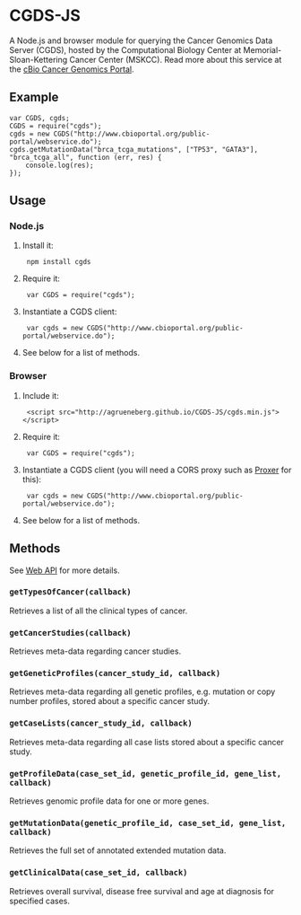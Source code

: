 CGDS-JS
=======

A Node.js and browser module for querying the Cancer Genomics Data Server (CGDS), hosted by the Computational Biology Center at Memorial-Sloan-Kettering Cancer Center (MSKCC). Read more about this service at the [cBio Cancer Genomics Portal](http://www.cbioportal.org/public-portal/).

Example
-------

    var CGDS, cgds;
    CGDS = require("cgds");
    cgds = new CGDS("http://www.cbioportal.org/public-portal/webservice.do");
    cgds.getMutationData("brca_tcga_mutations", ["TP53", "GATA3"], "brca_tcga_all", function (err, res) {
        console.log(res);
    });

Usage
-----

### Node.js

1. Install it:

        npm install cgds

2. Require it:

        var CGDS = require("cgds");

3. Instantiate a CGDS client:

        var cgds = new CGDS("http://www.cbioportal.org/public-portal/webservice.do");

4. See below for a list of methods.

### Browser

1. Include it:

        <script src="http://agrueneberg.github.io/CGDS-JS/cgds.min.js"></script>

2. Require it:

        var CGDS = require("cgds");

3. Instantiate a CGDS client (you will need a CORS proxy such as [Proxer](https://github.com/agrueneberg/Proxer) for this):

        var cgds = new CGDS("http://www.cbioportal.org/public-portal/webservice.do");

4. See below for a list of methods.

Methods
-------

See [Web API](http://www.cbioportal.org/public-portal/web_api.jsp) for more details.

### `getTypesOfCancer(callback)`
Retrieves a list of all the clinical types of cancer.

### `getCancerStudies(callback)`
Retrieves meta-data regarding cancer studies.

### `getGeneticProfiles(cancer_study_id, callback)`
Retrieves meta-data regarding all genetic profiles, e.g. mutation or copy number profiles, stored about a specific cancer study.

### `getCaseLists(cancer_study_id, callback)`
Retrieves meta-data regarding all case lists stored about a specific cancer study.

### `getProfileData(case_set_id, genetic_profile_id, gene_list, callback)`
Retrieves genomic profile data for one or more genes.

### `getMutationData(genetic_profile_id, case_set_id, gene_list, callback)`
Retrieves the full set of annotated extended mutation data.

### `getClinicalData(case_set_id, callback)`
Retrieves overall survival, disease free survival and age at diagnosis for specified cases.
